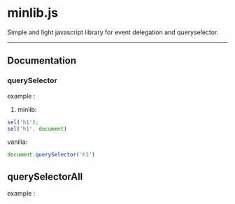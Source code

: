 # minlib.js

Simple and light javascript library for event delegation and queryselector.

- - - -

## Documentation

### querySelector 

example :

1. minlib:
  ```javascript
  sel('h1');
  sel('h1', document)
  ```
 vanilla:
  ```javascript
  document.querySelector('h1')
  ```

## querySelectorAll

example :
